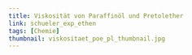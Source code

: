 ```yaml
---
title: Viskosität von Paraffinöl und Pretolether
link: schueler_exp_ethen
tags: [Chemie]
thumbnail: viskositaet_poe_pl_thumbnail.jpg
---
```

<!-- Pdf muss noch engefügt werden -->